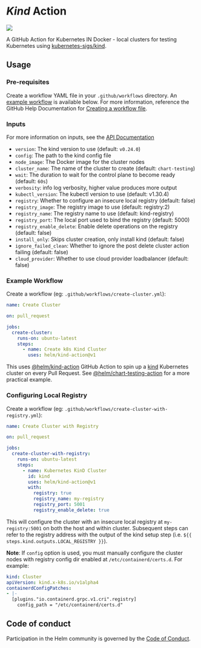 # *Kind* Action

[![](https://github.com/helm/kind-action/workflows/Test/badge.svg?branch=main)](https://github.com/helm/kind-action/actions)

A GitHub Action for Kubernetes IN Docker - local clusters for testing Kubernetes using [kubernetes-sigs/kind](https://kind.sigs.k8s.io/).

## Usage

### Pre-requisites

Create a workflow YAML file in your `.github/workflows` directory. An [example workflow](#example-workflow) is available below.
For more information, reference the GitHub Help Documentation for [Creating a workflow file](https://help.github.com/en/articles/configuring-a-workflow#creating-a-workflow-file).

### Inputs

For more information on inputs, see the [API Documentation](https://developer.github.com/v3/repos/releases/#input)

- `version`: The kind version to use (default: `v0.24.0`)
- `config`: The path to the kind config file
- `node_image`: The Docker image for the cluster nodes
- `cluster_name`: The name of the cluster to create (default: `chart-testing`)
- `wait`: The duration to wait for the control plane to become ready (default: `60s`)
- `verbosity`: info log verbosity, higher value produces more output
- `kubectl_version`: The kubectl version to use (default: v1.30.4)
- `registry`: Whether to configure an insecure local registry (default: false)
- `registry_image`: The registry image to use (default: registry:2)
- `registry_name`: The registry name to use (default: kind-registry)
- `registry_port`: The local port used to bind the registry (default: 5000)
- `registry_enable_delete`: Enable delete operations on the registry (default: false)
- `install_only`: Skips cluster creation, only install kind (default: false)
- `ignore_failed_clean`: Whether to ignore the post delete cluster action failing (default: false)
- `cloud_provider`: Whether to use cloud provider loadbalancer (default: false)

### Example Workflow

Create a workflow (eg: `.github/workflows/create-cluster.yml`):

```yaml
name: Create Cluster

on: pull_request

jobs:
  create-cluster:
    runs-on: ubuntu-latest
    steps:
      - name: Create k8s Kind Cluster
        uses: helm/kind-action@v1
```

This uses [@helm/kind-action](https://github.com/helm/kind-action) GitHub Action to spin up a [kind](https://kind.sigs.k8s.io/) Kubernetes cluster on every Pull Request.
See [@helm/chart-testing-action](https://github.com/helm/chart-testing-action) for a more practical example.

### Configuring Local Registry

Create a workflow (eg: `.github/workflows/create-cluster-with-registry.yml`):


```yaml
name: Create Cluster with Registry

on: pull_request

jobs:
  create-cluster-with-registry:
    runs-on: ubuntu-latest
    steps:
      - name: Kubernetes KinD Cluster
        id: kind
        uses: helm/kind-action@v1
        with:
          registry: true
          registry_name: my-registry
          registry_port: 5001
          registry_enable_delete: true
```

This will configure the cluster with an insecure local registry at `my-registry:5001` on both the host and within cluster. Subsequent steps can refer to the registry address with the output of the kind setup step (i.e. `${{ steps.kind.outputs.LOCAL_REGISTRY }}`).

**Note**: If `config` option is used, you must manually configure the cluster nodes with registry config dir enabled at `/etc/containerd/certs.d`. For example:

```yaml
kind: Cluster
apiVersion: kind.x-k8s.io/v1alpha4
containerdConfigPatches:
- |-
  [plugins."io.containerd.grpc.v1.cri".registry]
    config_path = "/etc/containerd/certs.d"
```

## Code of conduct

Participation in the Helm community is governed by the [Code of Conduct](CODE_OF_CONDUCT.md).
